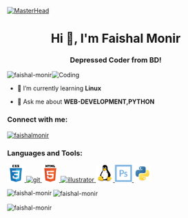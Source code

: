 [![MasterHead](https://repository-images.githubusercontent.com/588181932/e36ec678-7984-4cdd-8e4c-a3932772ff8e)](https://beacons.ai/faishalmonir?fbclid=IwAR0oq-z2xvUCVoTAEhtR3I5rwV4vQwOehPR_s81rhIIeodGXuXb-oSEbelw)
<h1 align="center">Hi 👋, I'm Faishal Monir</h1>
<h3 align="center">Depressed Coder from BD!</h3>
<img align="right" alt="Coding" width="400" src="https://media0.giphy.com/media/v1.Y2lkPTc5MGI3NjExN2M0YjMxZDY0OTUxNGFmNmQ1ZjBkMTE1YmJkZDJmZTA4NDg3MzU1YSZlcD12MV9pbnRlcm5hbF9naWZzX2dpZklkJmN0PWc/bGgsc5mWoryfgKBx1u/giphy.gif">


<p align="left"> <img src="https://komarev.com/ghpvc/?username=faishal-monir&label=Profile%20views&color=0e75b6&style=flat" alt="faishal-monir" /> </p>

- 🌱 I’m currently learning **Linux**

- 💬 Ask me about **WEB-DEVELOPMENT,PYTHON**

<h3 align="left">Connect with me:</h3>
<p align="left">
<a href="https://instagram.com/faishalmonir" target="blank"><img align="center" src="https://raw.githubusercontent.com/rahuldkjain/github-profile-readme-generator/master/src/images/icons/Social/instagram.svg" alt="faishalmonir" height="30" width="40" /></a>
</p>

<h3 align="left">Languages and Tools:</h3>
<p align="left"> <a href="https://www.w3schools.com/css/" target="_blank" rel="noreferrer"> <img src="https://raw.githubusercontent.com/devicons/devicon/master/icons/css3/css3-original-wordmark.svg" alt="css3" width="40" height="40"/> </a> <a href="https://git-scm.com/" target="_blank" rel="noreferrer"> <img src="https://www.vectorlogo.zone/logos/git-scm/git-scm-icon.svg" alt="git" width="40" height="40"/> </a> <a href="https://www.w3.org/html/" target="_blank" rel="noreferrer"> <img src="https://raw.githubusercontent.com/devicons/devicon/master/icons/html5/html5-original-wordmark.svg" alt="html5" width="40" height="40"/> </a> <a href="https://www.adobe.com/in/products/illustrator.html" target="_blank" rel="noreferrer"> <img src="https://www.vectorlogo.zone/logos/adobe_illustrator/adobe_illustrator-icon.svg" alt="illustrator" width="40" height="40"/> </a> <a href="https://www.linux.org/" target="_blank" rel="noreferrer"> <img src="https://raw.githubusercontent.com/devicons/devicon/master/icons/linux/linux-original.svg" alt="linux" width="40" height="40"/> </a> <a href="https://www.photoshop.com/en" target="_blank" rel="noreferrer"> <img src="https://raw.githubusercontent.com/devicons/devicon/master/icons/photoshop/photoshop-line.svg" alt="photoshop" width="40" height="40"/> </a> <a href="https://www.python.org" target="_blank" rel="noreferrer"> <img src="https://raw.githubusercontent.com/devicons/devicon/master/icons/python/python-original.svg" alt="python" width="40" height="40"/> </a> </p>

<p><img align="left" src="https://github-readme-stats.vercel.app/api/top-langs?username=faishal-monir&show_icons=true&locale=en&layout=compact" alt="faishal-monir" /></p>

<p>&nbsp;<img align="center" src="https://github-readme-stats.vercel.app/api?username=faishal-monir&show_icons=true&locale=en" alt="faishal-monir" /></p>

<p><img align="center" src="https://github-readme-streak-stats.herokuapp.com/?user=faishal-monir&" alt="faishal-monir" /></p>
